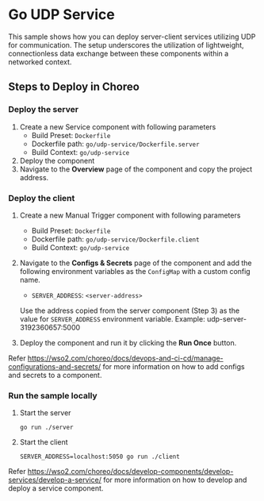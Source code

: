# Go UDP Service

This sample shows how you can deploy server-client services utilizing UDP for communication. The setup underscores the utilization of lightweight, connectionless data exchange between these components within a networked context.

## Steps to Deploy in Choreo

### Deploy the server

1. Create a new Service component with following parameters
   - Build Preset: `Dockerfile`
   - Dockerfile path: `go/udp-service/Dockerfile.server`
   - Build Context: `go/udp-service`
2. Deploy the component
3. Navigate to the **Overview** page of the component and copy the project address.

### Deploy the client

1. Create a new Manual Trigger component with following parameters
   - Build Preset: `Dockerfile`
   - Dockerfile path: `go/udp-service/Dockerfile.client`
   - Build Context: `go/udp-service`
2. Navigate to the **Configs & Secrets** page of the component and add the following environment variables as the `ConfigMap` with a custom config name.

   - `SERVER_ADDRESS`: `<server-address>`

   Use the address copied from the server component (Step 3) as the value for `SERVER_ADDRESS` environment variable.
   Example: udp-server-3192360657:5000

3. Deploy the component and run it by clicking the **Run Once** button.

Refer https://wso2.com/choreo/docs/devops-and-ci-cd/manage-configurations-and-secrets/ for more information on how to add configs and secrets to a component.

### Run the sample locally

1. Start the server
   ```
   go run ./server
   ```
2. Start the client

   ```
   SERVER_ADDRESS=localhost:5050 go run ./client
   ```

Refer https://wso2.com/choreo/docs/develop-components/develop-services/develop-a-service/ for more information on how to develop and deploy a service component.
